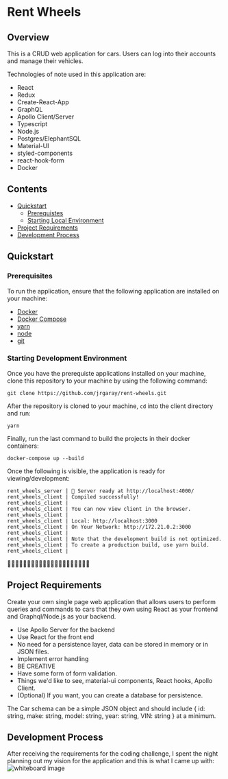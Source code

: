 # Rent Wheels

## Overview

This is a CRUD web application for cars. Users can log into their accounts and manage their vehicles.

Technologies of note used in this application are:

-   React
-   Redux
-   Create-React-App
-   GraphQL
-   Apollo Client/Server
-   Typescript
-   Node.js
-   Postgres/ElephantSQL
-   Material-UI
-   styled-components
-   react-hook-form
-   Docker

## Contents

-   [Quickstart](#quickstart)
    -   [Prerequistes](#prerequisites)
    -   [Starting Local Environment](#starting-development-environment)
-   [Project Requirements](#project-requirements)
-   [Development Process](#development-process)

## Quickstart

### Prerequisites

To run the application, ensure that the following application are installed on your machine:

-   [Docker](https://www.docker.com/get-started)
-   [Docker Compose](https://docs.docker.com/compose/install/)
-   [yarn](https://classic.yarnpkg.com/en/docs/install/)
-   [node](https://nodejs.org/en/download/)
-   [git](https://git-scm.com/downloads)

### Starting Development Environment

Once you have the prerequiste applications installed on your machine, clone this repository to your machine by using the following command:

`git clone https://github.com/jrgaray/rent-wheels.git`

After the repository is cloned to your machine, `cd` into the client directory and run:

`yarn`

Finally, run the last command to build the projects in their docker containers:

`docker-compose up --build`

Once the following is visible, the application is ready for viewing/development:

    rent_wheels_server | 🚀 Server ready at http://localhost:4000/
    rent_wheels_client | Compiled successfully!
    rent_wheels_client |
    rent_wheels_client | You can now view client in the browser.
    rent_wheels_client |
    rent_wheels_client | Local: http://localhost:3000
    rent_wheels_client | On Your Network: http://172.21.0.2:3000
    rent_wheels_client |
    rent_wheels_client | Note that the development build is not optimized.
    rent_wheels_client | To create a production build, use yarn build.
    rent_wheels_client |

🎉🎉🎉🎉🎉🎉🎉🎉🎉🎉🎉🎉🎉🎉🎉🎉🎉🎉🎉🎉🎉

## Project Requirements

Create your own single page web application that allows users to perform queries and commands to cars that they own using React as your frontend and Graphql/Node.js as your backend.

-   Use Apollo Server for the backend
-   Use React for the front end
-   No need for a persistence layer, data can be stored in memory or in JSON files.
-   Implement error handling
-   BE CREATIVE
-   Have some form of form validation.
-   Things we'd like to see, material-ui components, React hooks, Apollo Client.
-   (Optional) If you want, you can create a database for persistence.

The Car schema can be a simple JSON object and should include { id: string, make: string, model: string, year: string, VIN: string } at a minimum.

## Development Process

After receiving the requirements for the coding challenge, I spent the night planning out my vision for the application and this is what I came up with: ![whiteboard image](https://lh3.googleusercontent.com/2HscAeErI8cOBEph04wIpLey0keUr9LidWJ1yuMQfucc5xwh73ADhxqWeQXWcubxYAhFB1B6ESsuOFefxXa3TFytAaTDiKjm7lglgyZbNXdQdWe_jpH1SpDa4PYJAI9BpSL_YHzVYCh12xmXOKsoWGVibczAapiGivwGui0DcooFRajMIYa08G04tnhwjQhPgJ4TdzK4x7KUlQbUNOzh-MYPt2hMO9g4IebpO5rQHiEmtWkrJBZN_ikYBBPkQFmR1uEWqdThjbxnYtwovGNZBnu6xBK4Y0YMeYUZCn-9NcRNXo1_yN294AFVBLIXzASpmpUTsGsO4-X_3OlLH5L3P2b31c-AWLpVVQfd4oxjN7bS8ubcpugQ2YGgbwU8G64SXhh1xP3O-e__xjwFZzBP9alVm_lRAyIpnXD8_Dxs1bGLeiKLhyzhFc_KWxt_eRWFjNIbyWP58Tcn8Q8YSdmNfoNnb--Gq6kkszy1RVsYqLHyPh35Hu_77_bkC0ErvtgSuB7974yezsGidt-IgRlGhCjM0Sh5iYa6N-y9wZmnPZiN_5zfWHh9G2e08kmYXpgnxPRL11PvrnhSWzuFYNx-QN1Ljj_68r1PTSb7Y5jbx__E71XTvM9tnMa-0AQegoZUGYcMEe2lSRrV61ucwVdDAsNUvHd4PUrHsrXISxWATxeTt0o2GWLPauednLOLdg=w1786-h1339-no?authuser=1)
